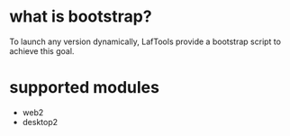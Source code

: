 # what is bootstrap?

To launch any version dynamically, LafTools provide a bootstrap script to achieve this goal.

# supported modules

- web2
- desktop2
